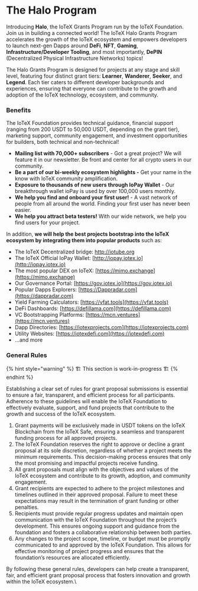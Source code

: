 # The Halo Program

Introducing **Halo**, the IoTeX Grants Program run by the IoTeX Foundation. Join us in building a connected world! The IoTeX Halo Grants Program accelerates the growth of the IoTeX ecosystem and empowers developers to launch next-gen Dapps around **DeFi**, **NFT**, **Gaming**, **Infrastructure/Developer Tooling**, and most importantly, **DePIN** (Decentralized Physical Infrastructure Networks) topics!

The Halo Grants Program is designed for projects at any stage and skill level, featuring four distinct grant tiers: **Learner**, **Wanderer**, **Seeker**, and **Legend**. Each tier caters to different developer backgrounds and experiences, ensuring that everyone can contribute to the growth and adoption of the IoTeX technology, ecosystem, and community.

### **Benefits**

The IoTeX Foundation provides technical guidance, financial support (ranging from 200 USDT to 50,000 USDT, depending on the grant tier), marketing support, community engagement, and investment opportunities for builders, both technical and non-technical!

* **Mailing list with 70,000+ subscribers** - Got a great project? We will feature it in our newsletter. Be front and center for all crypto users in our community.
* **Be a part of our bi-weekly ecosystem highlights -** Get your name in the know with IoTeX community amplification.
* **Exposure to thousands of new users through IoPay Wallet** - Our breakthrough wallet ioPay is used by over 100,000 users monthly.
* **We help you find and onboard your first user!** - A vast network of people from all around the world. Finding your first user has never been easier.
* **We help you attract beta testers!** With our wide network, we help you find users for your project.

In addition, **we will help the best projects bootstrap into the IoTeX ecosystem by integrating them into popular products** such as:

* The IoTeX Decentralized bridge: [http://iotube.org ](http://iotube.org)
* The IoTeX Official IoPay Wallet: [http://iopay.iotex.io](http://iopay.iotex.io)
* The most popular DEX on IoTeX: [https://mimo.exchange](https://mimo.exchange)
* Our Governance Portal: [https://gov.iotex.io](https://gov.iotex.io)
* Popular Dapps Explorers: [https://Dappradar.com](https://dappradar.com)
* Yield Farming Calculators: [https://vfat.tools](https://vfat.tools)
* DeFi Dashboards: [https://defillama.com](https://defillama.com)
* VC Bootstrapping Platforms: [https://mcn.ventures](https://mcn.ventures)
* Dapp Directories: [https://iotexprojects.com](https://iotexprojects.com)
* Utility Websites: [https://iotexdefi.com](https://iotexdefi.com)
* ...and more

### General Rules

{% hint style="warning" %}
&#x20;🏗 This section is work-in-progress  🏗
{% endhint %}

Establishing a clear set of rules for grant proposal submissions is essential to ensure a fair, transparent, and efficient process for all participants. Adherence to these guidelines will enable the IoTeX Foundation to effectively evaluate, support, and fund projects that contribute to the growth and success of the IoTeX ecosystem.

1. Grant payments will be exclusively made in USDT tokens on the IoTeX Blockchain from the IoTeX Safe, ensuring a seamless and transparent funding process for all approved projects.
2. The IoTeX Foundation reserves the right to approve or decline a grant proposal at its sole discretion, regardless of whether a project meets the minimum requirements. This decision-making process ensures that only the most promising and impactful projects receive funding.
3. All grant proposals must align with the objectives and values of the IoTeX ecosystem and contribute to its growth, adoption, and community engagement.
4. Grant recipients are expected to adhere to the project milestones and timelines outlined in their approved proposal. Failure to meet these expectations may result in the termination of grant funding or other penalties.
5. Recipients must provide regular progress updates and maintain open communication with the IoTeX Foundation throughout the project’s development. This ensures ongoing support and guidance from the foundation and fosters a collaborative relationship between both parties.
6. Any changes to the project scope, timeline, or budget must be promptly communicated to and approved by the IoTeX Foundation. This allows for effective monitoring of project progress and ensures that the foundation’s resources are allocated efficiently.

By following these general rules, developers can help create a transparent, fair, and efficient grant proposal process that fosters innovation and growth within the IoTeX ecosystem.\
